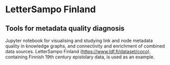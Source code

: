 # LetterSampo Finland
## Tools for metadata quality diagnosis

Jupyter notebook for visualising and studying link and node metadata quality in knowledge graphs, and connectivity and enrichment of combined data sources. LetterSampo Finland (https://www.ldf.fi/dataset/coco), containing Finnish 19th century epistolary data, is used as an example. 


